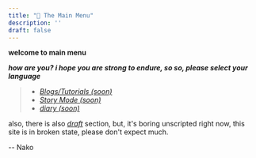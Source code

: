 ```yaml
---
title: "🌌 The Main Menu"
description: ''
draft: false
---
```


**welcome to main menu**

***how are you? i hope you are strong to endure, so so, please select your language***
> * [_Blogs/Tutorials (soon)_](/posts/)
> * [_Story Mode (soon)_](/story/)
> * [_diary (soon)_](/diary/)

also, there is also [_draft_](/draft/) section, but, it's boring unscripted
right now, this site is in broken state, please don't expect much.

-- Nako